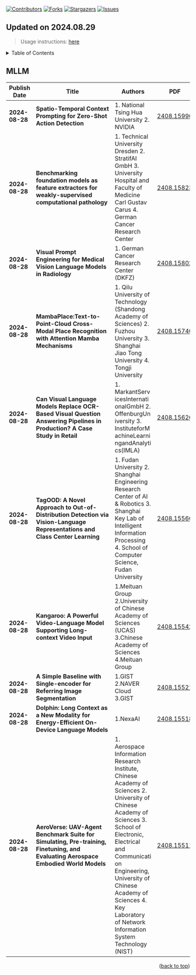 [![Contributors][contributors-shield]][contributors-url]
[![Forks][forks-shield]][forks-url]
[![Stargazers][stars-shield]][stars-url]
[![Issues][issues-shield]][issues-url]

## Updated on 2024.08.29
> Usage instructions: [here](./docs/README.md#usage)

<details>
  <summary>Table of Contents</summary>
  <ol>
    <li><a href=#mllm>MLLM</a></li>
  </ol>
</details>

## MLLM

|Publish Date|Title|Authors|PDF|Code|
|---|---|---|---|---|
|**2024-08-28**|<div style="width:200px;">**Spatio-Temporal Context Prompting for Zero-Shot Action Detection**<div style="width:200px;">|<div style="width:100px;">1. National Tsing Hua University 2. NVIDIA</div>|[2408.15996](http://arxiv.org/abs/2408.15996)|null|
|**2024-08-28**|**Benchmarking foundation models as feature extractors for weakly-supervised computational pathology**|<div style="width:100px;">1. Technical University Dresden 2. StratifAI GmbH 3. University Hospital and Faculty of Medicine Carl Gustav Carus 4. German Cancer Research Center</div>|[2408.15823](http://arxiv.org/abs/2408.15823)|null|
|**2024-08-28**|**Visual Prompt Engineering for Medical Vision Language Models in Radiology**|<div style="width:100px;">1. German Cancer Research Center (DKFZ)</div>|[2408.15802](http://arxiv.org/abs/2408.15802)|null|
|**2024-08-28**|**MambaPlace:Text-to-Point-Cloud Cross-Modal Place Recognition with Attention Mamba Mechanisms**|<div style="width:100px;">1. Qilu University of Technology (Shandong Academy of Sciences) 2. Fuzhou University 3. Shanghai Jiao Tong University 4. Tongji University</div>|[2408.15740](http://arxiv.org/abs/2408.15740)|null|
|**2024-08-28**|**Can Visual Language Models Replace OCR-Based Visual Question Answering Pipelines in Production? A Case Study in Retail**|<div style="width:100px;">1. MarkantServicesInternationalGmbH 2. OffenburgUniversity 3. InstituteforMachineLearningandAnalytics(IMLA)</div>|[2408.15626](http://arxiv.org/abs/2408.15626)|null|
|**2024-08-28**|**TagOOD: A Novel Approach to Out-of-Distribution Detection via Vision-Language Representations and Class Center Learning**|<div style="width:100px;">1. Fudan University 2. Shanghai Engineering Research Center of AI & Robotics 3. Shanghai Key Lab of Intelligent Information Processing 4. School of Computer Science, Fudan University</div>|[2408.15566](http://arxiv.org/abs/2408.15566)|null|
|**2024-08-28**|**Kangaroo: A Powerful Video-Language Model Supporting Long-context Video Input**|<div style="width:100px;">1.Meituan Group 2.University of Chinese Academy of Sciences (UCAS) 3.Chinese Academy of Sciences 4.Meituan Group</div>|[2408.15542](http://arxiv.org/abs/2408.15542)|null|
|**2024-08-28**|**A Simple Baseline with Single-encoder for Referring Image Segmentation**|<div style="width:100px;">1.GIST 2.NAVER Cloud 3.GIST</div>|[2408.15521](http://arxiv.org/abs/2408.15521)|null|
|**2024-08-28**|**Dolphin: Long Context as a New Modality for Energy-Efficient On-Device Language Models**|<div style="width:100px;">1.NexaAI</div>|[2408.15518](http://arxiv.org/abs/2408.15518)|null|
|**2024-08-28**|**AeroVerse: UAV-Agent Benchmark Suite for Simulating, Pre-training, Finetuning, and Evaluating Aerospace Embodied World Models**|<div style="width:100px;">1. Aerospace Information Research Institute, Chinese Academy of Sciences 2. University of Chinese Academy of Sciences 3. School of Electronic, Electrical and Communication Engineering, University of Chinese Academy of Sciences 4. Key Laboratory of Network Information System Technology (NIST)</div>|[2408.15511](http://arxiv.org/abs/2408.15511)|null|

<p align=right>(<a href=#updated-on-20240829>back to top</a>)</p>

[contributors-shield]: https://img.shields.io/github/contributors/Vincentqyw/cv-arxiv-daily.svg?style=for-the-badge
[contributors-url]: https://github.com/Vincentqyw/cv-arxiv-daily/graphs/contributors
[forks-shield]: https://img.shields.io/github/forks/Vincentqyw/cv-arxiv-daily.svg?style=for-the-badge
[forks-url]: https://github.com/Vincentqyw/cv-arxiv-daily/network/members
[stars-shield]: https://img.shields.io/github/stars/Vincentqyw/cv-arxiv-daily.svg?style=for-the-badge
[stars-url]: https://github.com/Vincentqyw/cv-arxiv-daily/stargazers
[issues-shield]: https://img.shields.io/github/issues/Vincentqyw/cv-arxiv-daily.svg?style=for-the-badge
[issues-url]: https://github.com/Vincentqyw/cv-arxiv-daily/issues

